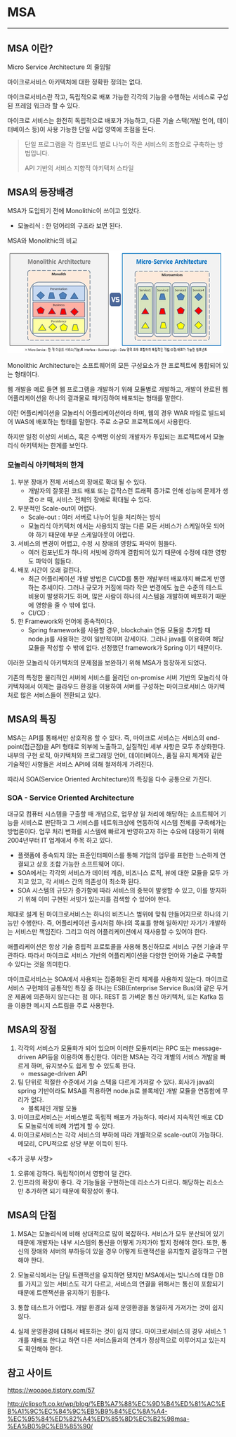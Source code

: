 # MSA

---



## MSA 이란?

Micro Service Architecture 의 줄임말



마이크로서비스 아키텍처에 대한 정확한 정의는 없다.

마이크로서비스란 작고, 독립적으로 배포 가능한 각각의 기능을 수행하는 서비스로 구성된 프레임 워크라 할 수 있다.

마이크로 서비스는 완전히 독립적으로 배포가 가능하고, 다른 기술 스택(개발 언어, 데이터베이스 등)이 사용 가능한 단일 사업 영역에 초점을 둔다.



>단일 프로그램을 각 컴포넌트 별로 나누어 작은 서비스의 조합으로 구축하는 방법입니다.
>
>API 기반의 서비스 지향적 아키텍처 스타일



## MSA의 등장배경

MSA가 도입되기 전에 Monolithic이 쓰이고 있었다.

* 모놀리식 : 한 덩어리의 구조라 보면 된다.



 MSA와 Monolithic의 비교

![1](md-images/1.png)



Monolithic Architecture는 소프트웨어의 모든 구성요소가 한 프로젝트에 통합되어 있는 형태이다. 

웹 개발을 예로 들면 웹 프로그램을 개발하기 위해 모듈별로 개발하고, 개발이 완료된 웹 어플리케이션을 하나의 결과물로 패키징하여 배포되는 형태를 말한다. 

이런 어플리케이션을 모놀리식 어플리케이션이라 하며, 웹의 경우 WAR 파일로 빌드되어 WAS에 배포하는 형태를 말한다. 주로 소규모 프로젝트에서 사용한다.



하지만 일정 이상의 서비스, 혹은 수백명 이상의 개발자가 투입되는 프로젝트에서 모놀리식 아키텍처는 한계를 보인다.



### 모놀리식 아키텍처의 한계

1. 부분 장애가 전체 서비스의 장애로 확대 될 수 있다.
   * 개발자의 잘못된 코드 배포 또는 갑작스런 트래픽 증가로 인해 성능에 문제가 생겼ㅇㄹ 때, 서비스 전체의 장애로 확대될 수 있다.
2. 부분적인 Scale-out이 어렵다.
   * Scale-out : 여러 서버로 나누어 일을 처리하는 방식
   * 모놀리식 아키텍처 에서는 사용되지 않는 다른 모든 서비스가 스케일아웃 되어야 하기 때문에 부분 스케일아웃이 어렵다.
3. 서비스의 변경이 어렵고, 수정 시 장애의 영향도 파악이 힘들다.
   * 여러 컴포넌트가 하나의 서빗에 강하게 결합되어 있기 때문에 수정에 대한 영향도 파악이 힘들다.
4. 배포 시간이 오래 걸린다.
   * 최근 어플리케이션 개발 방법은 CI/CD를 통한 개발부터 배포까지 빠르게 반영하는 추세이다. 그러나 규모가 커짐에 따라 작은 변경에도 높은 수준의 테스트 비용이 발생하기도 하며, 많은 사람이 하나의 시스템을 개발하여 배포하기 때문에 영향을 줄 수 밖에 없다. 
   * CI/CD : 
5. 한 Framework와 언어에 종속적이다.
   * Spring framework를 사용할 경우, blockchain 연동 모듈을 추가할 때 node.js를 사용하는 것이 일반적이며 강세이다. 그러나 java를 이용하여 해당 모듈을 작성할 수 밖에 없다. 선정했던 framework가 Spring 이기 때문이다.



이러한 모놀리식 아키텍처의 문제점을 보완하기 위해 MSA가 등장하게 되었다.

기존의 특정한 물리적인 서버에 서비스를 올리던 on-promise 서버 기반의 모놀리식 아키텍처에서 이제는 클라우드 환경을 이용하여 서버를 구성하는 마이크로서비스 아키텍처로 많은 서비스들이 전환되고 있다. 



## MSA의 특징

MSA는 API를 통해서만 상호작용 할 수 있다. 즉, 마이크로 서비스는 서비스의 end-point(접근점)을 API 형태로 외부에 노출하고, 실질적인 세부 사항은 모두 추상화한다. 내부의 구현 로직, 아키텍처와 프로그래밍 언어, 데이터베이스, 품질 유지 체계와 같은 기술적인 사항들은 서비스 API에 의해 철저하게 가려진다.



따라서 SOA(Service Oriented Architecture)의 특징을 다수 공통으로 가진다.



### SOA - Service Oriented Architecture

대규모 컴퓨터 시스템을 구출할 때 개념으로, 업무상 일 처리에 해당하는 소프트웨어 기능을 서비스로 판단하고 그 서비스를 네트워크상에 연동하여 시스템 전체를 구축해가는 방법론이다. 업무 처리 변화를 시스템에 빠르게 반영하고자 하는 수요에 대응하기 위해 2004년부터 IT 업계에서 주목 하고 있다. 

* 플랫폼에 종속되지 않는 표준인터페이스를 통해 기업의 업무를 표현한 느슨하게 연결되고 상호 조합 가능한 소프트웨어 이다.
* SOA에서는 각각의 서비스가 데이터 계층, 비즈니스 로직, 뷰에 대한 모듈을 모두 가지고 있고, 각 서비스 간의 의존성이 최소화 된다.
* SOA 시스템의 규모가 증가함에 따라 서비스의 중복이 발생할 수 있고, 이를 방지하기 위해 이미 구현된 서빗가 있는지를 검색할 수 있어야 한다. 



제대로 설계 된 마이크로서비스는 하나의 비즈니스 범위에 맞춰 만들어지므로 하나의 기능만 수행한다. 즉, 어플리케이션 출시처럼 하나의 목표를 향해 일하지만 자기가 개발하는 서비스만 책임진다. 그리고 여러 어플리케이션에서 재사용할 수 있어야 한다.

애플리케이션은 항상 기술 중립적 프로토콜을 사용해 통신하므로 서비스 구현 기술과 무관하다. 따라서 마이크로 서비스 기반의 어플리케이션을 다양한 언어와 기술로 구축할 수 있다는 것을 의미한다.

마이크로서비스는 SOA에서 사용되는 집중화된 관리 체계를 사용하지 않는다. 마이크로서비스 구현체의 공통적인 특징 중 하나는 ESB(Enterprise Service Bus)와 같은 무거운 제품에 의존하지 않는다는 점 이다. REST 등 가벼운 통신 아키텍처, 또는 Kafka 등을 이용한 메시지 스트림을 주로 사용한다.



## MSA의 장점

1. 각각의 서비스가 모듈화가 되어 있으며 이러한 모듈끼리는 RPC 또는 message-driven API등을 이용하여 통신한다. 이러한 MSA는 각각 개별의 서비스 개발을 빠르게 하며, 유지보수도 쉽게 할 수 있도록 한다.
   * message-driven API
2. 팀 단위로 적절한 수준에서 기술 스택을 다르게 가져갈 수 있다. 회사가 java의 spring 기반이라도 MSA를 적용하면 node.js로 블록체인 개발 모듈을 연동함에 무리가 없다.
   * 블록체인 개발 모듈
3. 마이크로서비스는 서비스별로 독립적 배포가 가능하다. 따라서 지속적인 배포 CD도 모놀로식에 비해 가볍게 할 수 있다.
4. 마이크로서비스는 각각 서비스의 부하에 따라 개별적으로 scale-out이 가능하다. 메모리, CPU적으로 상당 부분 이득이 된다.



<추가 공부 사항>

1. 오류에 강하다. 독립적이어서 영향이 덜 간다.
2. 인프라의 확장이 좋다. 각 기능들을 구현하는데 리소스가 다르다. 해당하는 리소스만 추가하면 되기 때문에 확장성이 좋다.





## MSA의 단점

1. MSA는 모놀리식에 비해 상대적으로 많이 복잡하다. 서비스가 모두 분산되어 있기 때문에 개발자는 내부 시스템의 통신을 어떻게 가저가야 할지 정해야 한다. 또한, 통신의 장애와 서버의 부하등이 있을 경우 어떻게 트랜잭션을 유지할지 결정하고 구현해야 한다.

2. 모놀로식에서는 단일 트랜잭션을 유지하면 됐지만 MSA에서는 빚니스에 대한 DB를 가지고 있는 서비스도 각기 다르고, 서비스의 연결을 위해서는 통신이 포함되기 때문에 트랜잭션을 유지하기 힘들다.

3. 통합 테스트가 어렵다. 개발 환경과 실제 운영환경을 동일하게 가져가는 것이 쉽지 않다.

4. 실제 운영환경에 대해서 배포하는 것이 쉽지 않다. 마이크로서비스의 경우 서비스 1개를 재배포 한다고 하면 다른 서비스들과의 연계가 정상적으로 이루어지고 있는지도 확인해야 한다. 

   



















## 참고 사이트

https://wooaoe.tistory.com/57

http://clipsoft.co.kr/wp/blog/%EB%A7%88%EC%9D%B4%ED%81%AC%EB%A1%9C%EC%84%9C%EB%B9%84%EC%8A%A4-%EC%95%84%ED%82%A4%ED%85%8D%EC%B2%98msa-%EA%B0%9C%EB%85%90/

